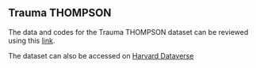 ## Trauma THOMPSON
The data and codes for the Trauma THOMPSON dataset can be reviewed using this
[link](https://drive.google.com/drive/folders/1xaPWKd0xHgGOcIOv5tfMA7d3As5WMWGG?usp=share_link). 

The dataset can also be accessed on [Harvard Dataverse](https://dataverse.harvard.edu/previewurl.xhtml?token=bd66015d-64bc-4203-ad09-5ab5c90832ef)
